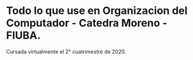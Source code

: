 # Todo lo que use en Organizacion del Computador - Catedra Moreno - FIUBA.


Cursada virtualmente el 2° cuatrimestre de 2020.
